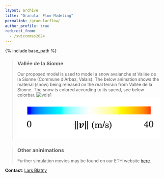 ```yaml
---
layout: archive
title: "Granular Flow Modeling"
permalink: /granularflow/
author_profile: true
redirect_from:
  - /swiccomas2024
---
```


{% include base_path %}


> ### Vallée de la Sionne 
> Our proposed model is used to model a snow avalanche at Vallée de la Sionne (Commune d'Arbaz, Valais). The below animation shows the material (snow) being released on the real terrain from Vallée de la Sionne. The snow is colored according to its speed, see below colorbar.
> ![vdls1](/images/vallee_de_la_sionne.gif)            
> ![vdls2](/images/vallee_de_la_sionne_colorbar.png)  

> ### Other aninimations
> Further simulation movies may be found on our ETH website [here](https://alpinemassmovements.ethz.ch/research/computational-granular-mechanics.html).


**Contact**: [Lars Blatny](https://larsblatny.github.io/)